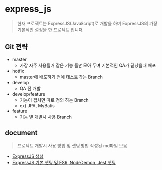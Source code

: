 # express_js

> 현재 프로젝트는 ExpressJS(JavaScript)로 개발을 하며 ExpressJS의 가장 기본적인 설정을 한 프로젝트 입니다.

## Git 전략

* master
  * 가장 자주 사용될거 같은 기능 들만 모아 두며 기본적인 QA가 끝났을때 배포
* hotfix
  * master에 배포하기 전에 테스트 하는 Branch
* develop
  * QA 전 개발
* develop/feature
  * 기능이 겹치면 따로 정의 하는 Branch
  * ex) JPA, MyBatis
* feature
  * 기능 별 개발시 사용 Branch

## document

> 프로젝트 개발시 사용 방법 및 셋팅 방법 작성된 md파일 모음

* [ExpressJS 생성](https://github.com/Raconer/express_js/blob/feature/ES6/document/CreateProject.md)
* [ExpressJS 기본 셋팅 및 ES6, NodeDemon, Jest 셋팅](https://github.com/Raconer/express_js/blob/feature/ES6/document/ES6.md)
  
